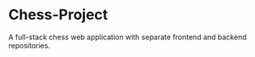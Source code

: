 # Chess-Project
A full-stack chess web application with separate frontend and backend repositories.  
